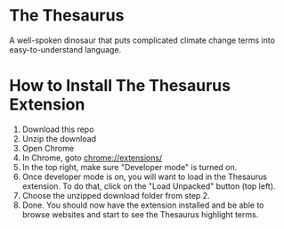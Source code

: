 # The Thesaurus
 A well-spoken dinosaur that puts complicated climate change terms into easy-to-understand language.


# How to Install The Thesaurus Extension
1. Download this repo
2. Unzip the download
3. Open Chrome
4. In Chrome, goto [chrome://extensions/](chrome://extensions/)
5. In the top right, make sure "Developer mode" is turned on.
6. Once developer mode is on, you will want to load in the Thesaurus extension. To do that, click on the "Load Unpacked" button (top left).
7. Choose the unzipped download folder from step 2.
8. Done. You should now have the extension installed and be able to browse websites and start to see the Thesaurus highlight terms.